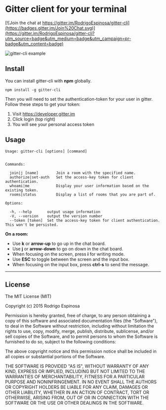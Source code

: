 # Gitter client for your terminal

[![Join the chat at https://gitter.im/RodrigoEspinosa/gitter-cli](https://badges.gitter.im/Join%20Chat.svg)](https://gitter.im/RodrigoEspinosa/gitter-cli?utm_source=badge&utm_medium=badge&utm_campaign=pr-badge&utm_content=badge)

![gitter-cli example](https://dl.dropboxusercontent.com/u/73676286/GitHub/gitter-cli-example-2.gif)

## Install

You can install gitter-cli with **npm** globally.

```
npm install -g gitter-cli
```

Then you will need to set the authentication-token for your user in gitter. Follow these steps to get your token:

1. Visit https://developer.gitter.im
2. Click login (top right)
3. You will see your personal access token

## Usage

```
Usage: gitter-cli [options] [command]


Commands:

  join|j [name]        Join a room with the specified name.
  authorize|set-auth   Set the access-key token for client authentication.
  whoami|me            Display your user information based on the existing token.
  rooms|status         Display a list of rooms that you are part of.

Options:

  -h, --help       output usage information
  -V, --version    output the version number
  --token [token]  Set the access-key token for client authentication. This won't be persisted.
```


**On a room:**

- Use **k** or **arrow-up** to go up in the chat board.
- Use **j** or **arrow-down** to go on down in the chat board.
- When focusing on the screen, press **i** for writing mode.
- Use **ESC** to toggle between the screen and the input box.
- When focusing on the input box, press **ctrl-s** to send the message.

----------

## License

The MIT License (MIT)

Copyright (c) 2015 Rodrigo Espinosa

Permission is hereby granted, free of charge, to any person obtaining a copy
of this software and associated documentation files (the "Software"), to deal
in the Software without restriction, including without limitation the rights
to use, copy, modify, merge, publish, distribute, sublicense, and/or sell
copies of the Software, and to permit persons to whom the Software is
furnished to do so, subject to the following conditions:

The above copyright notice and this permission notice shall be included in all
copies or substantial portions of the Software.

THE SOFTWARE IS PROVIDED "AS IS", WITHOUT WARRANTY OF ANY KIND, EXPRESS OR
IMPLIED, INCLUDING BUT NOT LIMITED TO THE WARRANTIES OF MERCHANTABILITY,
FITNESS FOR A PARTICULAR PURPOSE AND NONINFRINGEMENT. IN NO EVENT SHALL THE
AUTHORS OR COPYRIGHT HOLDERS BE LIABLE FOR ANY CLAIM, DAMAGES OR OTHER
LIABILITY, WHETHER IN AN ACTION OF CONTRACT, TORT OR OTHERWISE, ARISING FROM,
OUT OF OR IN CONNECTION WITH THE SOFTWARE OR THE USE OR OTHER DEALINGS IN THE
SOFTWARE.
